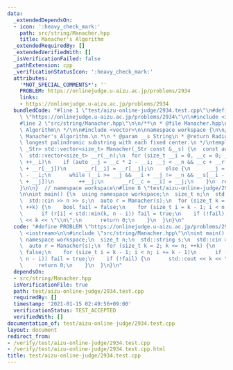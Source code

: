 ```yaml
---
data:
  _extendedDependsOn:
  - icon: ':heavy_check_mark:'
    path: src/string/Manacher.hpp
    title: Manacher's Algorithm
  _extendedRequiredBy: []
  _extendedVerifiedWith: []
  _isVerificationFailed: false
  _pathExtension: cpp
  _verificationStatusIcon: ':heavy_check_mark:'
  attributes:
    '*NOT_SPECIAL_COMMENTS*': ''
    PROBLEM: https://onlinejudge.u-aizu.ac.jp/problems/2934
    links:
    - https://onlinejudge.u-aizu.ac.jp/problems/2934
  bundledCode: "#line 1 \"test/aizu-online-judge/2934.test.cpp\"\n#define PROBLEM\
    \ \"https://onlinejudge.u-aizu.ac.jp/problems/2934\"\n\n#include <iostream>\n\n\
    #line 2 \"src/string/Manacher.hpp\"\n\n/**\n * @file Manacher.hpp\n * @brief Manacher's\
    \ Algorithm\n */\n\n#include <vector>\n\nnamespace workspace {\n\n/**\n * @brief\
    \ Manacher's Algorithm.\n *\n * @param __s String\n * @return Radiuses of the\
    \ longest palindromic substring with each fixed center.\n */\ntemplate <class\
    \ _Str> std::vector<size_t> Manacher(_Str const &__s) {\n  const auto __n = std::size(__s);\n\
    \  std::vector<size_t> __r(__n);\n  for (size_t __i = 0, __c = 0; __i != __n;\
    \ ++__i)\n    if (auto __j = __c * 2 - __i; __j < __n && __c + __r[__c] > __i\
    \ + __r[__j])\n      __r[__i] = __r[__j];\n    else {\n      __j = __c + __r[__c]\
    \ - __i;\n      while (__i >= __j && __i + __j != __n && __s[__i - __j] == __s[__i\
    \ + __j])\n        ++__j;\n      __r[__c = __i] = __j;\n    }\n  return __r;\n\
    }\n\n}  // namespace workspace\n#line 6 \"test/aizu-online-judge/2934.test.cpp\"\
    \n\nint main() {\n  using namespace workspace;\n  size_t n;\n  std::string s;\n\
    \  std::cin >> n >> s;\n  auto r = Manacher(s);\n  for (size_t k = 2; k <= n;\
    \ ++k) {\n    bool fail = false;\n    for (size_t i = k - 1; i < n; i += k - 1)\n\
    \      if (r[i] < std::min(k, n - i)) fail = true;\n    if (!fail) {\n      std::cout\
    \ << k << \"\\n\";\n      return 0;\n    }\n  }\n}\n"
  code: "#define PROBLEM \"https://onlinejudge.u-aizu.ac.jp/problems/2934\"\n\n#include\
    \ <iostream>\n\n#include \"src/string/Manacher.hpp\"\n\nint main() {\n  using\
    \ namespace workspace;\n  size_t n;\n  std::string s;\n  std::cin >> n >> s;\n\
    \  auto r = Manacher(s);\n  for (size_t k = 2; k <= n; ++k) {\n    bool fail =\
    \ false;\n    for (size_t i = k - 1; i < n; i += k - 1)\n      if (r[i] < std::min(k,\
    \ n - i)) fail = true;\n    if (!fail) {\n      std::cout << k << \"\\n\";\n \
    \     return 0;\n    }\n  }\n}\n"
  dependsOn:
  - src/string/Manacher.hpp
  isVerificationFile: true
  path: test/aizu-online-judge/2934.test.cpp
  requiredBy: []
  timestamp: '2021-01-15 02:49:56+09:00'
  verificationStatus: TEST_ACCEPTED
  verifiedWith: []
documentation_of: test/aizu-online-judge/2934.test.cpp
layout: document
redirect_from:
- /verify/test/aizu-online-judge/2934.test.cpp
- /verify/test/aizu-online-judge/2934.test.cpp.html
title: test/aizu-online-judge/2934.test.cpp
---
```

